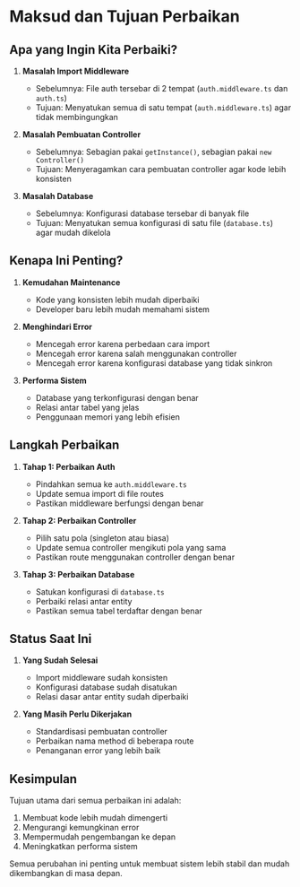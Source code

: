 # Maksud dan Tujuan Perbaikan

## Apa yang Ingin Kita Perbaiki?

1. **Masalah Import Middleware**
   - Sebelumnya: File auth tersebar di 2 tempat (`auth.middleware.ts` dan `auth.ts`)
   - Tujuan: Menyatukan semua di satu tempat (`auth.middleware.ts`) agar tidak membingungkan

2. **Masalah Pembuatan Controller**
   - Sebelumnya: Sebagian pakai `getInstance()`, sebagian pakai `new Controller()`
   - Tujuan: Menyeragamkan cara pembuatan controller agar kode lebih konsisten

3. **Masalah Database**
   - Sebelumnya: Konfigurasi database tersebar di banyak file
   - Tujuan: Menyatukan semua konfigurasi di satu file (`database.ts`) agar mudah dikelola

## Kenapa Ini Penting?

1. **Kemudahan Maintenance**
   - Kode yang konsisten lebih mudah diperbaiki
   - Developer baru lebih mudah memahami sistem

2. **Menghindari Error**
   - Mencegah error karena perbedaan cara import
   - Mencegah error karena salah menggunakan controller
   - Mencegah error karena konfigurasi database yang tidak sinkron

3. **Performa Sistem**
   - Database yang terkonfigurasi dengan benar
   - Relasi antar tabel yang jelas
   - Penggunaan memori yang lebih efisien

## Langkah Perbaikan

1. **Tahap 1: Perbaikan Auth**
   - Pindahkan semua ke `auth.middleware.ts`
   - Update semua import di file routes
   - Pastikan middleware berfungsi dengan benar

2. **Tahap 2: Perbaikan Controller**
   - Pilih satu pola (singleton atau biasa)
   - Update semua controller mengikuti pola yang sama
   - Pastikan route menggunakan controller dengan benar

3. **Tahap 3: Perbaikan Database**
   - Satukan konfigurasi di `database.ts`
   - Perbaiki relasi antar entity
   - Pastikan semua tabel terdaftar dengan benar

## Status Saat Ini

1. **Yang Sudah Selesai**
   - Import middleware sudah konsisten
   - Konfigurasi database sudah disatukan
   - Relasi dasar antar entity sudah diperbaiki

2. **Yang Masih Perlu Dikerjakan**
   - Standardisasi pembuatan controller
   - Perbaikan nama method di beberapa route
   - Penanganan error yang lebih baik

## Kesimpulan

Tujuan utama dari semua perbaikan ini adalah:
1. Membuat kode lebih mudah dimengerti
2. Mengurangi kemungkinan error
3. Mempermudah pengembangan ke depan
4. Meningkatkan performa sistem

Semua perubahan ini penting untuk membuat sistem lebih stabil dan mudah dikembangkan di masa depan. 